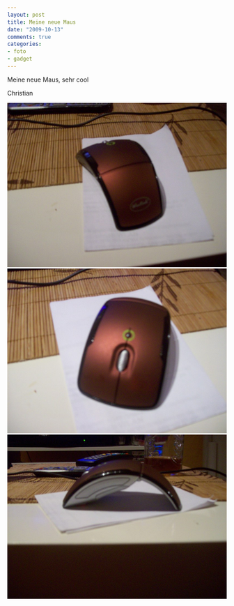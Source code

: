 ```yaml
--- 
layout: post
title: Meine neue Maus
date: "2009-10-13"
comments: true
categories: 
- foto
- gadget
---
```

Meine neue Maus,
sehr cool

Christian

![](/static/wpdata/2010/12/mouse1.jpg)
![](/static/wpdata/2010/12/mouse21.jpg)
![](/static/wpdata/2010/12/mouse32.jpg)